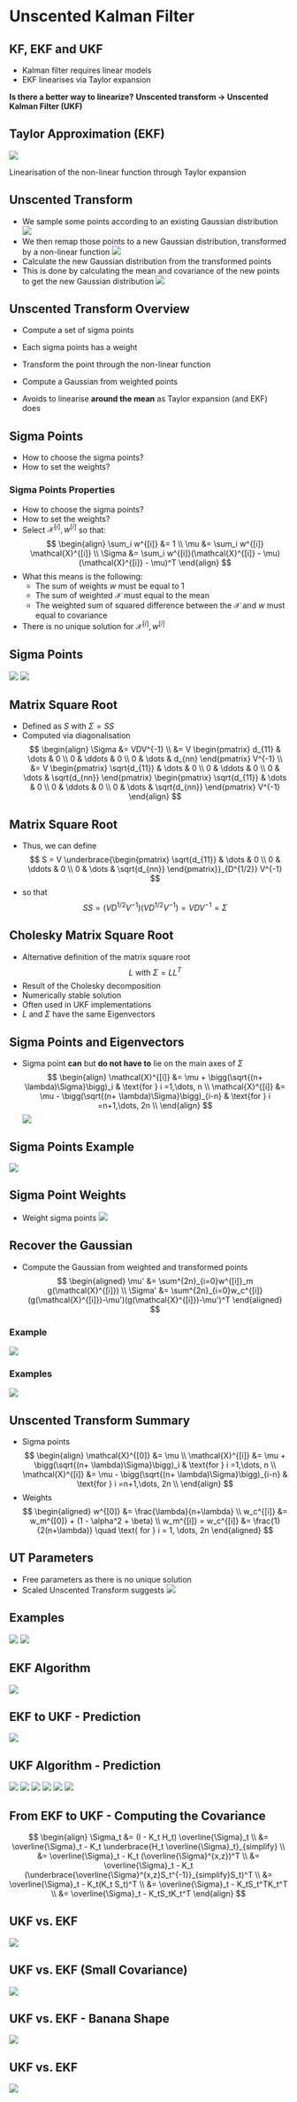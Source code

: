 # Unscented Kalman Filter
## KF, EKF and UKF
- Kalman filter requires linear models
- EKF linearises via Taylor expansion

**Is there a better way to linearize?**
**Unscented transform $\rightarrow$ Unscented Kalman Filter (UKF)**

## Taylor Approximation (EKF)
![](Images/taylor_expansion.png)

Linearisation of the non-linear function through Taylor expansion

## Unscented Transform
- We sample some points according to an existing Gaussian distribution
![](Images/taylor_expansion1.png)
- We then remap those points to a new Gaussian distribution, transformed by a non-linear function
![](Images/unscented_transform.png)
- Calculate the new Gaussian distribution from the transformed points
- This is done by calculating the mean and covariance of the new points to get the new Gaussian distribution
![](Images/unscented_transform1.png)

## Unscented Transform Overview
- Compute a set of sigma points
- Each sigma points has a weight
- Transform the point through the non-linear function
- Compute a Gaussian from weighted points

- Avoids to linearise **around the mean** as Taylor expansion (and EKF) does

## Sigma Points
- How to choose the sigma points?
- How to set the weights?

### Sigma Points Properties
- How to choose the sigma points?
- How to set the weights?
- Select $\mathcal{X}^{[i]}, w^{[i]}$ so that:
$$
\begin{align}
	\sum_i w^{[i]} &= 1 \\
	\mu &= \sum_i w^{[i]} \mathcal{X}^{[i]} \\
	\Sigma &= \sum_i w^{[i]}(\mathcal{X}^{[i]} - \mu)(\mathcal{X}^{[i]} - \mu)^T	
\end{align}
$$
- What this means is the following:
	- The sum of weights $w$ must be equal to 1
	- The sum of weighted $\mathcal{X}$ must equal to the mean
	- The weighted sum of squared difference between the $\mathcal{X}$ and $w$ must equal to covariance
- There is no unique solution for $\mathcal{X}^{[i]},w^{[i]}$

## Sigma Points
![](Images/sigma_points1.png)
![](Images/sigma_points2.png)

## Matrix Square Root
- Defined as $S$ with $\Sigma = SS$
- Computed via diagonalisation
$$
\begin{align}
\Sigma &= VDV^{-1} \\
&= V
\begin{pmatrix}
d_{11} & \dots & 0 \\
0 & \ddots & 0 \\
0 & \dots & d_{nn}
\end{pmatrix}
V^{-1} \\
&= V
\begin{pmatrix}
\sqrt{d_{11}} & \dots & 0 \\
0 & \ddots & 0 \\
0 & \dots & \sqrt{d_{nn}}
\end{pmatrix}
\begin{pmatrix}
\sqrt{d_{11}} & \dots & 0 \\
0 & \ddots & 0 \\
0 & \dots & \sqrt{d_{nn}}
\end{pmatrix}
V^{-1}
\end{align}
$$

## Matrix Square Root
- Thus, we can define
$$
S = V
\underbrace{\begin{pmatrix}
\sqrt{d_{11}} & \dots & 0 \\
0 & \ddots & 0 \\
0 & \dots & \sqrt{d_{nn}}
\end{pmatrix}}_{D^{1/2}}
V^{-1}
$$
- so that
$$
SS = (VD^{1/2}V^{-1})(VD^{1/2}V^{-1}) = VDV^{-1} = \Sigma
$$

## Cholesky Matrix Square Root
- Alternative definition of the matrix square root
$$
L \text{ with } \Sigma = LL^T
$$
- Result of the Cholesky decomposition
- Numerically stable solution
- Often used in UKF implementations
- $L$ and $\Sigma$ have the same Eigenvectors

## Sigma Points and Eigenvectors
- Sigma point **can** but **do not have to** lie on the main axes of $\Sigma$
$$
\begin{align}
\mathcal{X}^{[i]} &= \mu + \bigg(\sqrt{(n+ \lambda)\Sigma}\bigg)_i & \text{for } i =1,\dots, n \\
\mathcal{X}^{[i]} &= \mu - \bigg(\sqrt{(n+ \lambda)\Sigma}\bigg)_{i-n} & \text{for } i =n+1,\dots, 2n \\
\end{align}
$$
![](Images/points_and_axis.png)

## Sigma Points Example
![](Images/sigma_points_example.png)

## Sigma Point Weights
- Weight sigma points
![](Images/sigma_points_weights.png)

## Recover the Gaussian
- Compute the Gaussian from weighted and transformed points
$$
\begin{aligned}
\mu' &= \sum^{2n}_{i=0}w^{[i]}_m g(\mathcal{X}^{[i]}) \\
\Sigma' &= \sum^{2n}_{i=0}w_c^{[i]}(g(\mathcal{X}^{[i]})-\mu')(g(\mathcal{X}^{[i]})-\mu')^T
\end{aligned}
$$

### Example
![](Images/an_ukf_example.png)

### Examples
![](Images/ukf_examples.png)

## Unscented Transform Summary
- Sigma points
$$
\begin{align}
\mathcal{X}^{[0]} &= \mu \\
\mathcal{X}^{[i]} &= \mu + \bigg(\sqrt{(n+ \lambda)\Sigma}\bigg)_i & \text{for } i =1,\dots, n \\
\mathcal{X}^{[i]} &= \mu - \bigg(\sqrt{(n+ \lambda)\Sigma}\bigg)_{i-n} & \text{for } i =n+1,\dots, 2n \\
\end{align}
$$
- Weights
$$
\begin{aligned}
w^{[0]} &= \frac{\lambda}{n+\lambda} \\
w_c^{[i]} &= w_m^{[0]} + (1 - \alpha^2 + \beta) \\
w_m^{[i]} = w_c^{[i]} &= \frac{1}{2(n+\lambda)} \quad \text{ for } i = 1, \dots, 2n
\end{aligned}
$$

## UT Parameters
- Free parameters as there is no unique solution
- Scaled Unscented Transform suggests
![](Images/other_stuff_i_forgot.png)

## Examples
![](Images/even_more_examples_of_ekf.png)
![](Images/again_even_more_examples_of_ukf.png)

## EKF Algorithm
![](Images/ekf_algorithm_again.png)

## EKF to UKF - Prediction
![](Images/changing_ekf_to_ukf.png)

## UKF Algorithm - Prediction
![](Images/unscented_kalman_filter_algorithm.png)
![](Images/ukf_algorithm1.png)
![](Images/ukf_algorithm2.png)
![](Images/ukf_algorithm3.png)
![](Images/ukf_algorithm4.png)
![](Images/ukf_algorithm5.png)

## From EKF to UKF - Computing the Covariance
$$
\begin{align}
\Sigma_t &= (I - K_t H_t) \overline{\Sigma}_t \\
&= \overline{\Sigma}_t - K_t \underbrace{H_t \overline{\Sigma}_t}_{simplify} \\
&= \overline{\Sigma}_t - K_t (\overline{\Sigma}^{x,z})^T \\
&= \overline{\Sigma}_t - K_t (\underbrace{\overline{\Sigma}^{x,z}S_t^{-1}}_{simplify}S_t)^T \\
&= \overline{\Sigma}_t - K_t(K_t S_t)^T \\
&= \overline{\Sigma}_t - K_tS_t^TK_t^T \\
&= \overline{\Sigma}_t - K_tS_tK_t^T
\end{align}
$$

## UKF vs. EKF
![](Images/ekf_and_ukf.png)

## UKF vs. EKF (Small Covariance)
![](Images/ukf_vs_ekf_small_covariance.png)

## UKF vs. EKF - Banana Shape
![](Images/ukf_vs_ekf_banana.png)

## UKF vs. EKF
![](Images/ukf_vs_ekf.png)